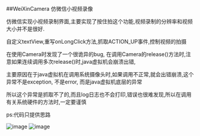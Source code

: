 ##WeiXinCamera
仿微信小视频录像

仿微信实现小视频录制界面,主要实现了按住拍这个功能,视频录制的分辨率和视频大小并不是很好.

自定义textView,重写onLongClick方法,抓取ACTION_UP事件,控制视频的拍摄

在使用Camera时发现了一个很诡异的bug, 在调用Camera的release()方法时,注意如果连续调用多次release()时,java虚拟机会崩溃出错,

主要原因在于java虚拟机在调用系统摄像头时,如果调用不正常,就会出错崩溃,这个异常不是exception, 不是error, 而是java虚拟机底层的异常

所以这个异常是抓取不了的,而且log日志也不会打印,错误也很难发现,所以在调用有关系统硬件的方法时,一定要谨慎

ps:代码只提供思路

![image](https://github.com/Zhaoss/WeiXinCamera/blob/master/image/1.jpg?raw=true)
![image](https://github.com/Zhaoss/WeiXinCamera/blob/master/image/2.jpg?raw=true)
